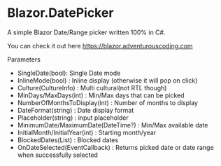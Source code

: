 # Blazor.DatePicker

A simple Blazor Date/Range picker written 100% in C#. 

You can check it out here <a target='_blank' href='https://blazor.adventurouscoding.com'>https://blazor.adventurouscoding.com</a>

Parameters 
<ul>
<li>SingleDate(bool): Single Date mode</li>
<li>InlineMode(bool) : Inline display (otherwise it will pop on click)</li>
<li>Culture(CultureInfo) : Multi cultural(not RTL though)</li>
<li>MinDays/MaxDays(int) : Min/Max days that can be picked</li>
<li>NumberOfMonthsToDisplay(int) : Number of months to display</li>
<li>DateFormat(string) : Date display format</li>
<li>Placeholder(string) : input placeholder</li>
<li>MinimumDate/MaximumDate(DateTime?) : Min/Max available date</li>
<li>InitialMonth/InitialYear(int) : Starting month/year</li>
<li>BlockedDates(List<DateTime>) : Blocked dates</li>
<li>OnDateSelected(EventCallback<string>) : Returns picked date or date range when successfully selected</li>
</ul>
